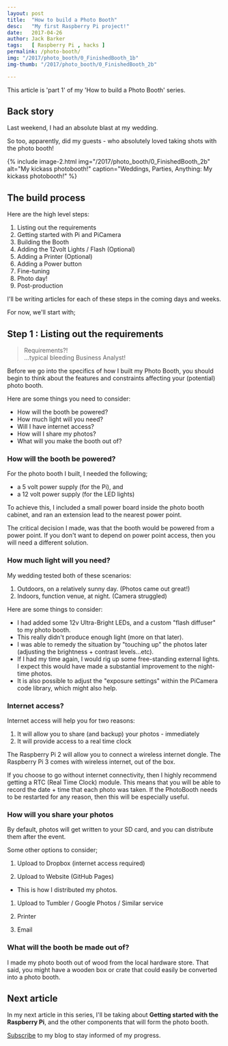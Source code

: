```yaml
---
layout: post
title:  "How to build a Photo Booth"
desc:   "My first Raspberry Pi project!"
date:   2017-04-26
author: Jack Barker
tags:   [ Raspberry Pi , hacks ]
permalink: /photo-booth/
img: "/2017/photo_booth/0_FinishedBooth_1b"
img-thumb: "/2017/photo_booth/0_FinishedBooth_2b"

---
```

This article is 'part 1' of my 'How to build a Photo Booth' series.


## Back story
Last weekend, I had an absolute blast at my wedding.

So too, apparently, did my guests - who absolutely loved taking shots with the photo booth!

{% include image-2.html
    img="/2017/photo_booth/0_FinishedBooth_2b"
    alt="My kickass photobooth!"
    caption="Weddings, Parties, Anything: My kickass photobooth!"
%}

## The build process
Here are the high level steps:
1. Listing out the requirements
1. Getting started with Pi and PiCamera
1. Building the Booth
1. Adding the 12volt Lights / Flash (Optional)
1. Adding a Printer (Optional)
1. Adding a Power button
1. Fine-tuning
1. Photo day!
1. Post-production

I'll be writing articles for each of these steps in the coming days and weeks.

For now, we'll start with;

## Step 1 : Listing out the requirements

> Requirements?!
> <br/> ...typical bleeding Business Analyst!


Before we go into the specifics of how I built my Photo Booth, you should begin to think about the features and constraints affecting your (potential) photo booth.

Here are some things you need to consider:
 - How will the booth be powered?
 - How much light will you need?
 - Will I have internet access?
 - How will I share my photos?
 - What will you make the booth out of?

### How will the booth be powered?
For the photo booth I built, I needed the following;
 - a 5 volt power supply (for the Pi), and
 - a 12 volt power supply (for the LED lights)

To achieve this, I included a small power board inside the photo booth cabinet, and ran an extension lead to the nearest power point.

The critical decision I made, was that the booth would be powered from a power point. If you don't want to depend on power point access, then you will need a different solution.


### How much light will you need?
My wedding tested both of these scenarios:
1. Outdoors, on a relatively sunny day. (Photos came out great!)
1. Indoors, function venue, at night.  (Camera struggled)

Here are some things to consider:
 - I had added some 12v Ultra-Bright LEDs, and a custom "flash diffuser" to my photo booth. 
 - This really didn't produce enough light (more on that later).
 - I was able to remedy the situation by "touching up" the photos later (adjusting the brightness + contrast levels...etc).
 - If I had my time again, I would rig up some free-standing external lights. I expect this would have made a substantial improvement to the night-time photos.
 - It is also possible to adjust the "exposure settings" within the PiCamera code library, which might also help.

### Internet access?
Internet access will help you for two reasons:
1. It will allow you to share (and backup) your photos - immediately
1. It will provide access to a real time clock

The Raspberry Pi 2 will allow you to connect a wireless internet dongle.
The Raspberry Pi 3 comes with wireless internet, out of the box.

If you choose to go without internet connectivity, then I highly recommend getting a RTC (Real Time Clock) module.
This means that you will be able to record the date + time that each photo was taken.
If the PhotoBooth needs to be restarted for any reason, then this will be especially useful.

### How will you share your photos
By default, photos will get written to your SD card, and you can distribute them after the event.

Some other options to consider;

1. Upload to Dropbox (internet access required)

1. Upload to Website (GitHub Pages)
  - This is how I distributed my photos.

1. Upload to Tumbler / Google Photos / Similar service

1. Printer

1. Email

### What will the booth be made out of?
I made my photo booth out of wood from the local hardware store.
That said, you might have a wooden box or crate that could easily be converted into a photo booth.


## Next article
In my next article in this series, I'll be taking about <strong>Getting started with the Raspberry Pi</strong>, and the other components that will form the photo booth.

[Subscribe][subscribe] to my blog to stay informed of my progress.

[subscribe]: /subscribe "Subscribe"

